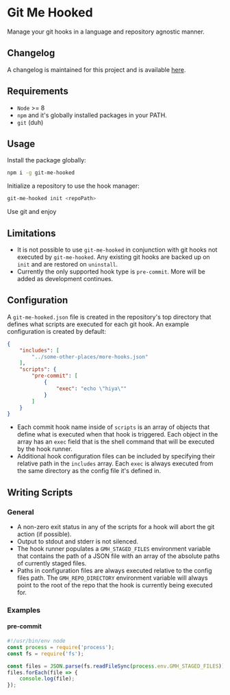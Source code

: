 # Git Me Hooked

Manage your git hooks in a language and repository agnostic manner.


## Changelog

A changelog is maintained for this project and is available [here](https://gitlab.com/michael-johnson/git-me-hooked/blob/develop/CHANGELOG.md).


## Requirements

* `Node` >= 8
* `npm` and it's globally installed packages in your PATH.
* `git` (duh)


## Usage

Install the package globally:

```bash
npm i -g git-me-hooked
```

Initialize a repository to use the hook manager:

```bash
git-me-hooked init <repoPath>
```

Use git and enjoy


## Limitations

* It is not possible to use `git-me-hooked` in conjunction with git hooks not executed by `git-me-hooked`. Any existing git hooks are backed up on `init` and are restored on `uninstall`.
* Currently the only supported hook type is `pre-commit`. More will be added as development continues.


## Configuration

A `git-me-hooked.json` file is created in the repository's top directory that defines what scripts are executed for each git hook. An example configuration is created by default:
```json
{
    "includes": [
        "../some-other-places/more-hooks.json"
    ],
    "scripts": {
        "pre-commit": [
            {
                "exec": "echo \"hiya\""
            }
        ]
    }
}
```

* Each commit hook name inside of `scripts` is an array of objects that define what is executed when that hook is triggered. Each object in the array has an `exec` field that is the shell command that will be executed by the hook runner.
* Additional hook configuration files can be included by specifying their relative path in the `includes` array. Each `exec` is always executed from the same directory as the config file it's defined in.

## Writing Scripts
### General
* A non-zero exit status in any of the scripts for a hook will abort the git action (if possible).
* Output to stdout and stderr is not silenced.
* The hook runner populates a `GMH_STAGED_FILES` environment variable that contains the path of a JSON file with an array of the absolute paths of currently staged files.
* Paths in configuration files are always executed relative to the config files path. The `GMH_REPO_DIRECTORY` environment variable will always point to the root of the repo that the hook is currently being executed for.

### Examples
#### pre-commit
```javascript
#!/usr/bin/env node
const process = require('process');
const fs = require('fs');

const files = JSON.parse(fs.readFileSync(process.env.GMH_STAGED_FILES));
files.forEach(file => {
    console.log(file);
});
```
